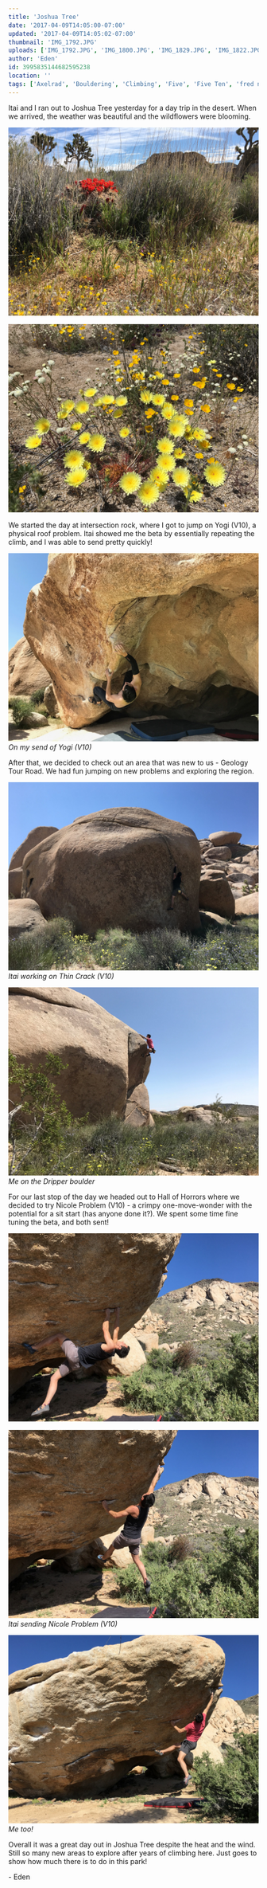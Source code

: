 ```yaml
---
title: 'Joshua Tree'
date: '2017-04-09T14:05:00-07:00'
updated: '2017-04-09T14:05:02-07:00'
thumbnail: 'IMG_1792.JPG'
uploads: ['IMG_1792.JPG', 'IMG_1800.JPG', 'IMG_1829.JPG', 'IMG_1822.JPG', 'IMG_1834.JPG', 'IMG_1825.JPG', 'IMG_1826.JPG', 'IMG_1828.JPG']
author: 'Eden'
id: 3995835144682595238
location: ''
tags: ['Axelrad', 'Bouldering', 'Climbing', 'Five', 'Five Ten', 'fred nicole', 'granite', 'Joshua', 'nicole problem', 'Ten', 'Tree', 'v10', 'yogi']
---
```


Itai and I ran out to Joshua Tree yesterday for a day trip in the desert. When we arrived, the weather was beautiful and the wildflowers were blooming.

![image alt](uploads/IMG_1792.JPG)

![image alt](uploads/IMG_1800.JPG)

We started the day at intersection rock, where I got to jump on Yogi (V10), a physical roof problem. Itai showed me the beta by essentially repeating the climb, and I was able to send pretty quickly!

![image alt](uploads/IMG_1829.JPG)*On my send of Yogi (V10)*

After that, we decided to check out an area that was new to us - Geology Tour Road. We had fun jumping on new problems and exploring the region.

![image alt](uploads/IMG_1822.JPG)*Itai working on Thin Crack (V10)*

![image alt](uploads/IMG_1834.JPG)*Me on the Dripper boulder*

For our last stop of the day we headed out to Hall of Horrors where we decided to try Nicole Problem (V10) - a crimpy one-move-wonder with the potential for a sit start (has anyone done it?). We spent some time fine tuning the beta, and both sent!

![image alt](uploads/IMG_1825.JPG)

![image alt](uploads/IMG_1826.JPG)*Itai sending Nicole Problem (V10)*

![image alt](uploads/IMG_1828.JPG)*Me too!*

Overall it was a great day out in Joshua Tree despite the heat and the wind. Still so many new areas to explore after years of climbing here. Just goes to show how much there is to do in this park!

\- Eden
